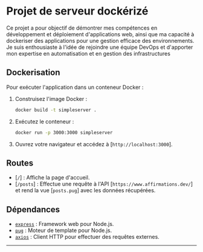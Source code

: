 
# Projet de serveur dockérizé 

Ce projet a pour objectif de démontrer mes compétences en développement et déploiement d'applications web, ainsi que ma capacité à dockeriser des applications pour une gestion efficace des environnements. Je suis enthousiaste à l'idée de rejoindre une équipe DevOps et d'apporter mon expertise en automatisation et en gestion des infrastructures

## Dockerisation

Pour exécuter l'application dans un conteneur Docker :

1. Construisez l'image Docker :
    ```sh
    docker build -t simpleserver .
    ```
2. Exécutez le conteneur :
    ```sh
    docker run -p 3000:3000 simpleserver
    ```
3. Ouvrez votre navigateur et accédez à [`http://localhost:3000`].

## Routes

- [`/`] : Affiche la page d'accueil.
- [`/posts`] : Effectue une requête à l'API [`https://www.affirmations.dev/`] et rend la vue [`posts.pug`] avec les données récupérées.

## Dépendances

- [`express`](https://www.npmjs.com/package/express) : Framework web pour Node.js.
- [`pug`](https://www.npmjs.com/package/pug) : Moteur de template pour Node.js.
- [`axios`](https://www.npmjs.com/package/axios) : Client HTTP pour effectuer des requêtes externes.

---

